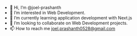 - 👋 Hi, I’m @joel-prashanth
- 👀 I’m interested in Web Development.
- 🌱 I’m currently learning application development with Next.js
- 💞️ I’m looking to collaborate on Web Development projects.
- 📫 How to reach me joel.prashanth0528@gmail.com

<!---
joel-prashanth/joel-prashanth is a ✨ special ✨ repository because its `README.md` (this file) appears on your GitHub profile.
You can click the Preview link to take a look at your changes.
--->
